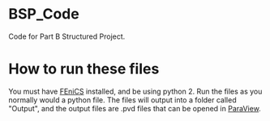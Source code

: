 # BSP_Code
Code for Part B Structured Project.

# How to run these files
You must have [FEniCS](https://fenicsproject.org/ "FEniCS Project Homepage") installed, and be using python 2.
Run the files as you normally would a python file. The files will output into a folder called "Output", and the output files are .pvd files that can be opened in [ParaView](https://www.paraview.org/ "ParaView Homepage").
